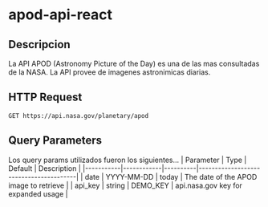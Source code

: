 # apod-api-react

## Descripcion
La API APOD (Astronomy Picture of the Day) es una de las mas consultadas de la NASA. La API provee de imagenes astronimicas diarias.

## HTTP Request
`GET https://api.nasa.gov/planetary/apod`

## Query Parameters
Los query params utilizados fueron los siguientes...
| Parameter | Type       | Default  | Description                            |
|-----------|------------|----------|----------------------------------------|
| date      | YYYY-MM-DD | today    | The date of the APOD image to retrieve |
| api_key   | string     | DEMO_KEY | api.nasa.gov key for expanded usage    |